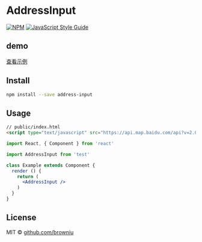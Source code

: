 # AddressInput

> 

[![NPM](https://img.shields.io/npm/v/test.svg)](https://www.npmjs.com/package/test) [![JavaScript Style Guide](https://img.shields.io/badge/code_style-standard-brightgreen.svg)](https://standardjs.com)

## demo
[查看示例](https://browniu.github.io/address-input/)
## Install

```bash
npm install --save address-input
```

## Usage
```html
// public/index.html
<script type="text/javascript" src="https://api.map.baidu.com/api?v=2.0&ak=appAK"></script>
```
```jsx
import React, { Component } from 'react'

import AddressInput from 'test'

class Example extends Component {
  render () {
    return (
      <AddressInput />
    )
  }
}
```


## License

MIT © [github.com/browniu](https://github.com/github.com/browniu)
